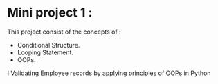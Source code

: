 # Mini project 1 : 
This project consist of the concepts of :
* Conditional Structure.
* Looping Statement.
* OOPs.


! Validating Employee records by applying principles of OOPs in Python

